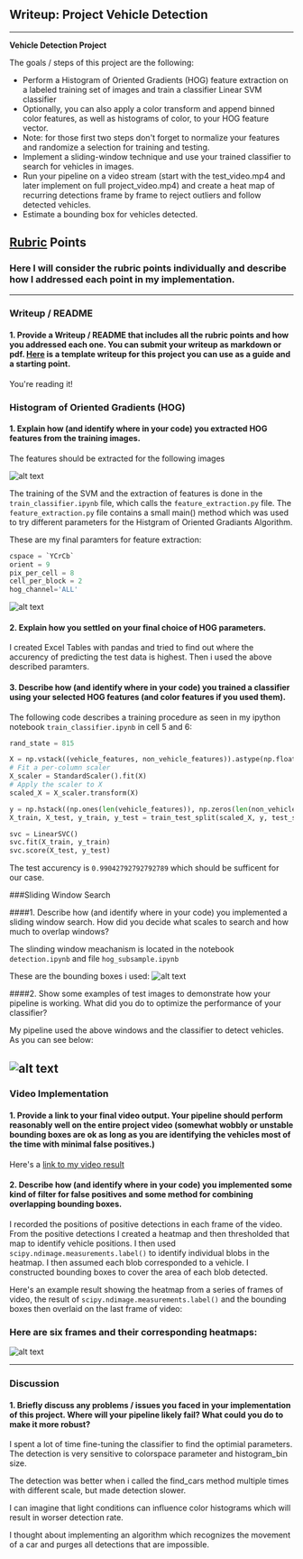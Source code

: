 ## Writeup: Project Vehicle Detection

---

**Vehicle Detection Project**

The goals / steps of this project are the following:

* Perform a Histogram of Oriented Gradients (HOG) feature extraction on a labeled training set of images and train a classifier Linear SVM classifier
* Optionally, you can also apply a color transform and append binned color features, as well as histograms of color, to your HOG feature vector. 
* Note: for those first two steps don't forget to normalize your features and randomize a selection for training and testing.
* Implement a sliding-window technique and use your trained classifier to search for vehicles in images.
* Run your pipeline on a video stream (start with the test_video.mp4 and later implement on full project_video.mp4) and create a heat map of recurring detections frame by frame to reject outliers and follow detected vehicles.
* Estimate a bounding box for vehicles detected.

[//]: # (Image References)
[image1]: ./output_images/car_noncar.png
[image2]: ./output_images/hog.png
[image3]: ./output_images/bbboxes_grid.png
[image4]: ./output_images/heatmap_and_false_positive_corr.png
[image5]: ./output_images/pipeline.png

[video1]: ./project_video.mp4

## [Rubric](https://review.udacity.com/#!/rubrics/513/view) Points
### Here I will consider the rubric points individually and describe how I addressed each point in my implementation.  

---
### Writeup / README

#### 1. Provide a Writeup / README that includes all the rubric points and how you addressed each one.  You can submit your writeup as markdown or pdf.  [Here](https://github.com/udacity/CarND-Vehicle-Detection/blob/master/writeup_template.md) is a template writeup for this project you can use as a guide and a starting point.  

You're reading it!

### Histogram of Oriented Gradients (HOG)

#### 1. Explain how (and identify where in your code) you extracted HOG features from the training images.

The features should be extracted for the following images

![alt text][image1]

The training of the SVM and the extraction of features is done in the `train_classifier.ipynb` file, which calls the `feature_extraction.py` file.
The `feature_extraction.py` file contains a small main() method which was used to try different parameters for the Histgram of Oriented Gradiants Algorithm.

These are my final paramters for feature extraction:

```python
cspace = `YCrCb`
orient = 9
pix_per_cell = 8
cell_per_block = 2
hog_channel='ALL'
```

![alt text][image2]

#### 2. Explain how you settled on your final choice of HOG parameters.

I created Excel Tables with pandas and tried to find out where the accurency of predicting the test data is highest. Then i used the above described paramters.

#### 3. Describe how (and identify where in your code) you trained a classifier using your selected HOG features (and color features if you used them).

The following code describes a training procedure as seen in my ipython notebook `train_classifier.ipynb` in cell 5 and 6:

```python
rand_state = 815

X = np.vstack((vehicle_features, non_vehicle_features)).astype(np.float64)
# Fit a per-column scaler
X_scaler = StandardScaler().fit(X)
# Apply the scaler to X
scaled_X = X_scaler.transform(X)

y = np.hstack((np.ones(len(vehicle_features)), np.zeros(len(non_vehicle_features)))) 
X_train, X_test, y_train, y_test = train_test_split(scaled_X, y, test_size=0.2, random_state=rand_state)

svc = LinearSVC()
svc.fit(X_train, y_train)
svc.score(X_test, y_test)
```

The test accurency is ``0.99042792792792789`` which should be sufficent for our case.

###Sliding Window Search

####1. Describe how (and identify where in your code) you implemented a sliding window search.  How did you decide what scales to search and how much to overlap windows?

The slinding window meachanism is located in the notebook ``detection.ipynb`` and file ``hog_subsample.ipynb``

These are the bounding boxes i used:
![alt text][image3]

####2. Show some examples of test images to demonstrate how your pipeline is working.  What did you do to optimize the performance of your classifier?

My pipeline used the above windows and the classifier to detect vehicles. As you can see below:

![alt text][image4]
---

### Video Implementation

#### 1. Provide a link to your final video output.  Your pipeline should perform reasonably well on the entire project video (somewhat wobbly or unstable bounding boxes are ok as long as you are identifying the vehicles most of the time with minimal false positives.)
Here's a [link to my video result](./project_video.mp4)


#### 2. Describe how (and identify where in your code) you implemented some kind of filter for false positives and some method for combining overlapping bounding boxes.

I recorded the positions of positive detections in each frame of the video.  From the positive detections I created a heatmap and then thresholded that map to identify vehicle positions.  I then used `scipy.ndimage.measurements.label()` to identify individual blobs in the heatmap.  I then assumed each blob corresponded to a vehicle.  I constructed bounding boxes to cover the area of each blob detected.  

Here's an example result showing the heatmap from a series of frames of video, the result of `scipy.ndimage.measurements.label()` and the bounding boxes then overlaid on the last frame of video:

### Here are six frames and their corresponding heatmaps:

![alt text][image5]

---

### Discussion

#### 1. Briefly discuss any problems / issues you faced in your implementation of this project.  Where will your pipeline likely fail?  What could you do to make it more robust?

I spent a lot of time fine-tuning the classifier to find the optimial parameters. The detection is very sensitive to colorspace 
parameter and histogram_bin size. 

The detection was better when i called the find_cars method multiple times with different scale, but made detection slower.

I can imagine that light conditions can influence color histograms which will result in worser detection rate. 

I thought about implementing an algorithm which recognizes the movement of a car and purges all detections that are impossible.

